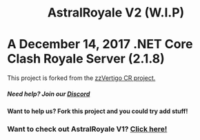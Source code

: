 # <p align="center">AstralRoyale V2 (W.I.P)</p>

# A December 14, 2017 .NET Core Clash Royale Server (2.1.8)
This project is forked from the [zzVertigo CR project.](https://github.com/zzVertigo/ClashRoyale.Server)

##### Need help? Join our [Discord](https://discord.gg/mUredE6CTU)
#### Want to help us? Fork this project and you could try add stuff!

### Want to check out AstralRoyale V1? [Click here!](https://github.com/fdz6/AstralRoyale)
